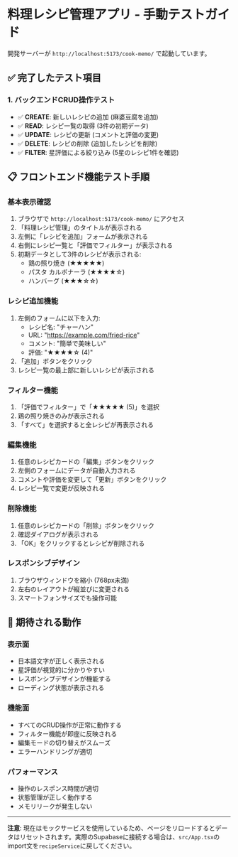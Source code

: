 # 料理レシピ管理アプリ - 手動テストガイド

開発サーバーが `http://localhost:5173/cook-memo/` で起動しています。

## ✅ 完了したテスト項目

### 1. バックエンドCRUD操作テスト
- ✅ **CREATE**: 新しいレシピの追加 (麻婆豆腐を追加)
- ✅ **READ**: レシピ一覧の取得 (3件の初期データ)
- ✅ **UPDATE**: レシピの更新 (コメントと評価の変更)
- ✅ **DELETE**: レシピの削除 (追加したレシピを削除)
- ✅ **FILTER**: 星評価による絞り込み (5星のレシピ1件を確認)

## 📋 フロントエンド機能テスト手順

### 基本表示確認
1. ブラウザで `http://localhost:5173/cook-memo/` にアクセス
2. 「料理レシピ管理」のタイトルが表示される
3. 左側に「レシピを追加」フォームが表示される
4. 右側にレシピ一覧と「評価でフィルター」が表示される
5. 初期データとして3件のレシピが表示される:
   - 鶏の照り焼き (★★★★★)
   - パスタ カルボナーラ (★★★★☆)
   - ハンバーグ (★★★☆☆)

### レシピ追加機能
1. 左側のフォームに以下を入力:
   - レシピ名: "チャーハン"
   - URL: "https://example.com/fried-rice"
   - コメント: "簡単で美味しい"
   - 評価: "★★★★☆ (4)"
2. 「追加」ボタンをクリック
3. レシピ一覧の最上部に新しいレシピが表示される

### フィルター機能
1. 「評価でフィルター」で「★★★★★ (5)」を選択
2. 鶏の照り焼きのみが表示される
3. 「すべて」を選択すると全レシピが再表示される

### 編集機能
1. 任意のレシピカードの「編集」ボタンをクリック
2. 左側のフォームにデータが自動入力される
3. コメントや評価を変更して「更新」ボタンをクリック
4. レシピ一覧で変更が反映される

### 削除機能
1. 任意のレシピカードの「削除」ボタンをクリック
2. 確認ダイアログが表示される
3. 「OK」をクリックするとレシピが削除される

### レスポンシブデザイン
1. ブラウザウィンドウを縮小 (768px未満)
2. 左右のレイアウトが縦並びに変更される
3. スマートフォンサイズでも操作可能

## 🎯 期待される動作

### 表示面
- 日本語文字が正しく表示される
- 星評価が視覚的に分かりやすい
- レスポンシブデザインが機能する
- ローディング状態が表示される

### 機能面
- すべてのCRUD操作が正常に動作する
- フィルター機能が即座に反映される
- 編集モードの切り替えがスムーズ
- エラーハンドリングが適切

### パフォーマンス
- 操作のレスポンス時間が適切
- 状態管理が正しく動作する
- メモリリークが発生しない

---

**注意**: 現在はモックサービスを使用しているため、ページをリロードするとデータはリセットされます。実際のSupabaseに接続する場合は、`src/App.tsx`のimport文を`recipeService`に戻してください。